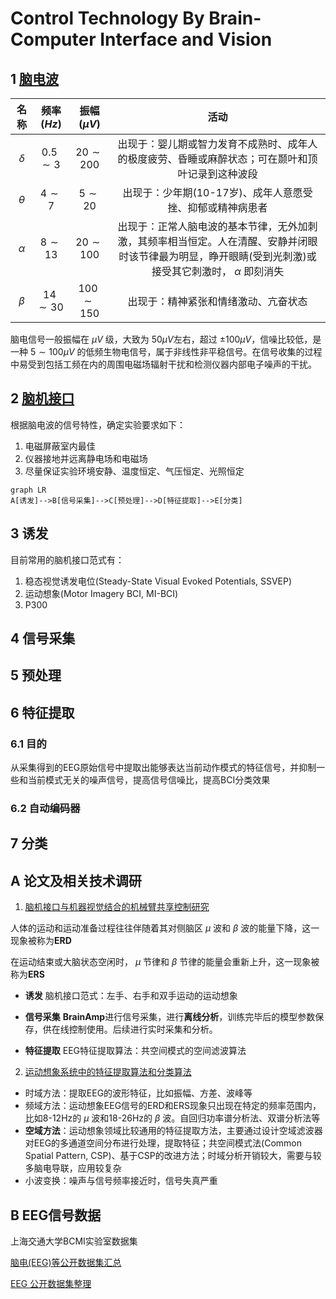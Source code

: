 # Control Technology By Brain-Computer Interface and Vision

## 1 [脑电波](https://baike.baidu.com/item/%E8%84%91%E7%94%B5%E6%B3%A2/1599805?fr=aladdin)

|名称|频率($Hz$)|振幅($\mu V$)|活动|
|:-:|:-:|:-:|:-:|
|$\delta$|$0.5\sim3$|$20\sim200$|出现于：婴儿期或智力发育不成熟时、成年人的极度疲劳、昏睡或麻醉状态；可在颞叶和顶叶记录到这种波段|
|$\theta$|$4\sim7$|$5\sim20$|出现于：少年期(10-17岁)、成年人意愿受挫、抑郁或精神病患者|
|$\alpha$|$8\sim13$|$20\sim100$|出现于：正常人脑电波的基本节律，无外加刺激，其频率相当恒定。人在清醒、安静并闭眼时该节律最为明显，睁开眼睛(受到光刺激)或接受其它刺激时， $\alpha$ 即刻消失|
|$\beta$|$14\sim30$|$100\sim150$|出现于：精神紧张和情绪激动、亢奋状态|

脑电信号一般振幅在 $\mu V$ 级，大致为 $50 \mu V$左右，超过 $\pm 100 \mu V$，信噪比较低，是一种 $5\sim100 \mu V$ 的低频生物电信号，属于非线性非平稳信号。在信号收集的过程中易受到包括工频在内的周围电磁场辐射干扰和检测仪器内部电子噪声的干扰。

## 2 [脑机接口](https://zh.wikipedia.org/wiki/%E8%84%91%E6%9C%BA%E6%8E%A5%E5%8F%A3)

根据脑电波的信号特性，确定实验要求如下：
1. 电磁屏蔽室内最佳
2. 仪器接地并远离静电场和电磁场
3. 尽量保证实验环境安静、温度恒定、气压恒定、光照恒定

```mermaid
graph LR
A[诱发]-->B[信号采集]-->C[预处理]-->D[特征提取]-->E[分类]
```

## 3 诱发

目前常用的脑机接口范式有：
1. 稳态视觉诱发电位(Steady-State Visual Evoked Potentials, SSVEP)
2. 运动想象(Motor Imagery BCI, MI-BCI)
3. P300

## 4 信号采集

## 5 预处理

## 6 特征提取

### 6.1 目的

从采集得到的EEG原始信号中提取出能够表达当前动作模式的特征信号，并抑制一些和当前模式无关的噪声信号，提高信号信噪比，提高BCI分类效果

### 6.2 自动编码器

## 7 分类

## A 论文及相关技术调研

1. [脑机接口与机器视觉结合的机械臂共享控制研究](C:\Users\user\Desktop\ControlByBCInVision\paper\脑机接口与机器视觉结合的机械臂共享控制研究_徐阳.caj)

人体的运动和运动准备过程往往伴随着其对侧脑区 $\mu$ 波和 $\beta$ 波的能量下降，这一现象被称为**ERD**

在运动结束或大脑状态空闲时， $\mu$ 节律和 $\beta$ 节律的能量会重新上升，这一现象被称为**ERS**

- **诱发** 脑机接口范式：左手、右手和双手运动的运动想象

- **信号采集** **BrainAmp**进行信号采集，进行**离线分析**，训练完毕后的模型参数保存，供在线控制使用。后续进行实时采集和分析。

- **特征提取** EEG特征提取算法：共空间模式的空间滤波算法

2. [运动想象系统中的特征提取算法和分类算法](https://blog.51cto.com/u_6811786/3791770)

- 时域方法：提取EEG的波形特征，比如振幅、方差、波峰等
- 频域方法：运动想象EEG信号的ERD和ERS现象只出现在特定的频率范围内，比如8-12Hz的 $\mu$ 波和18-26Hz的 $\beta$ 波。自回归功率谱分析法、双谱分析法等
- **空域方法**：运动想象领域比较通用的特征提取方法，主要通过设计空域滤波器对EEG的多通道空间分布进行处理，提取特征；共空间模式法(Common Spatial Pattern, CSP)、基于CSP的改进方法；时域分析开销较大，需要与较多脑电导联，应用较复杂
- 小波变换：噪声与信号频率接近时，信号失真严重

## B EEG信号数据

上海交通大学BCMI实验室数据集

[脑电(EEG)等公开数据集汇总](https://zhuanlan.zhihu.com/p/138286382)

[EEG 公开数据集整理](https://zhuanlan.zhihu.com/p/377480885)

